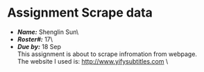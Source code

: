 # Assignment Scrape data
- ***Name:*** Shenglin Sun\
- ***Roster#:*** 17\
- ***Due by:*** 18 Sep\
This assignment is about to scrape infromation from webpage.\
The website I used is: http://www.yifysubtitles.com \
